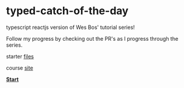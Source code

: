 # typed-catch-of-the-day
typescript reactjs version of Wes Bos' tutorial series!

Follow my progress by checking out the PR's as I progress through the series.

starter [files](https://github.com/wesbos/React-For-Beginners-Starter-Files)

course [site](https://reactforbeginners.com)

[**Start**](https://github.com/ryanluker/typed-catch-of-the-day/pull/1)
